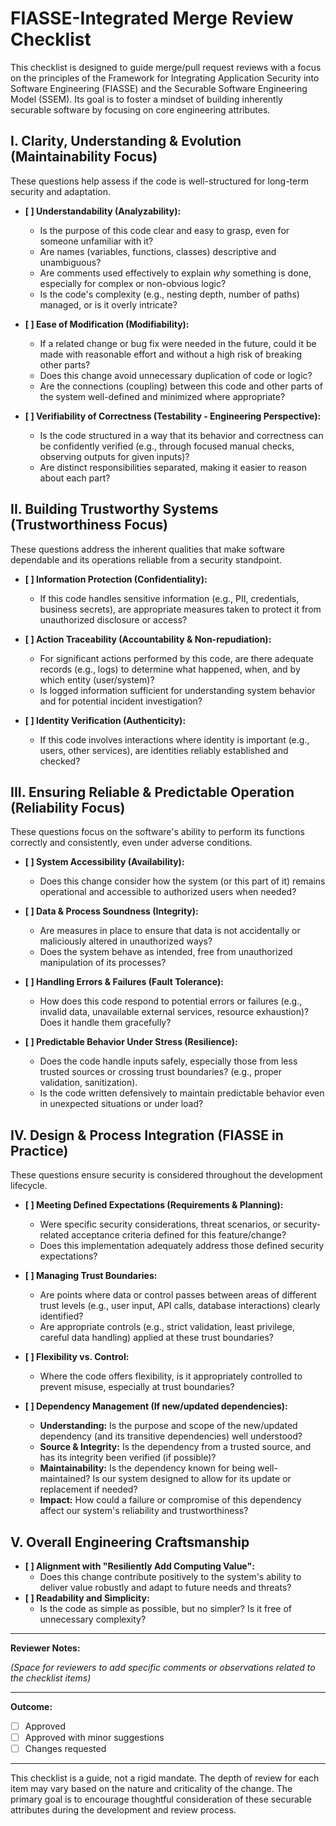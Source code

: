 # FIASSE-Integrated Merge Review Checklist

This checklist is designed to guide merge/pull request reviews with a focus on the principles of the Framework for Integrating Application Security into Software Engineering (FIASSE) and the Securable Software Engineering Model (SSEM). Its goal is to foster a mindset of building inherently securable software by focusing on core engineering attributes.

## I. Clarity, Understanding & Evolution (Maintainability Focus)

These questions help assess if the code is well-structured for long-term security and adaptation.

- **[ ] Understandability (Analyzability):**
  - Is the purpose of this code clear and easy to grasp, even for someone unfamiliar with it?
  - Are names (variables, functions, classes) descriptive and unambiguous?
  - Are comments used effectively to explain *why* something is done, especially for complex or non-obvious logic?
  - Is the code's complexity (e.g., nesting depth, number of paths) managed, or is it overly intricate?

- **[ ] Ease of Modification (Modifiability):**
  - If a related change or bug fix were needed in the future, could it be made with reasonable effort and without a high risk of breaking other parts?
  - Does this change avoid unnecessary duplication of code or logic?
  - Are the connections (coupling) between this code and other parts of the system well-defined and minimized where appropriate?

- **[ ] Verifiability of Correctness (Testability - Engineering Perspective):**
  - Is the code structured in a way that its behavior and correctness can be confidently verified (e.g., through focused manual checks, observing outputs for given inputs)?
  - Are distinct responsibilities separated, making it easier to reason about each part?

## II. Building Trustworthy Systems (Trustworthiness Focus)

These questions address the inherent qualities that make software dependable and its operations reliable from a security standpoint.

- **[ ] Information Protection (Confidentiality):**
  - If this code handles sensitive information (e.g., PII, credentials, business secrets), are appropriate measures taken to protect it from unauthorized disclosure or access?

- **[ ] Action Traceability (Accountability & Non-repudiation):**
  - For significant actions performed by this code, are there adequate records (e.g., logs) to determine what happened, when, and by which entity (user/system)?
  - Is logged information sufficient for understanding system behavior and for potential incident investigation?

- **[ ] Identity Verification (Authenticity):**
  - If this code involves interactions where identity is important (e.g., users, other services), are identities reliably established and checked?

## III. Ensuring Reliable & Predictable Operation (Reliability Focus)

These questions focus on the software's ability to perform its functions correctly and consistently, even under adverse conditions.

- **[ ] System Accessibility (Availability):**
  - Does this change consider how the system (or this part of it) remains operational and accessible to authorized users when needed?

- **[ ] Data & Process Soundness (Integrity):**
  - Are measures in place to ensure that data is not accidentally or maliciously altered in unauthorized ways?
  - Does the system behave as intended, free from unauthorized manipulation of its processes?

- **[ ] Handling Errors & Failures (Fault Tolerance):**
  - How does this code respond to potential errors or failures (e.g., invalid data, unavailable external services, resource exhaustion)? Does it handle them gracefully?

- **[ ] Predictable Behavior Under Stress (Resilience):**
  - Does the code handle inputs safely, especially those from less trusted sources or crossing trust boundaries? (e.g., proper validation, sanitization).
  - Is the code written defensively to maintain predictable behavior even in unexpected situations or under load?

## IV. Design & Process Integration (FIASSE in Practice)

These questions ensure security is considered throughout the development lifecycle.

- **[ ] Meeting Defined Expectations (Requirements & Planning):**
  - Were specific security considerations, threat scenarios, or security-related acceptance criteria defined for this feature/change?
  - Does this implementation adequately address those defined security expectations?

- **[ ] Managing Trust Boundaries:**
  - Are points where data or control passes between areas of different trust levels (e.g., user input, API calls, database interactions) clearly identified?
  - Are appropriate controls (e.g., strict validation, least privilege, careful data handling) applied at these trust boundaries?

- **[ ] Flexibility vs. Control:**
  - Where the code offers flexibility, is it appropriately controlled to prevent misuse, especially at trust boundaries?

- **[ ] Dependency Management (If new/updated dependencies):**
  - **Understanding:** Is the purpose and scope of the new/updated dependency (and its transitive dependencies) well understood?
  - **Source & Integrity:** Is the dependency from a trusted source, and has its integrity been verified (if possible)?
  - **Maintainability:** Is the dependency known for being well-maintained? Is our system designed to allow for its update or replacement if needed?
  - **Impact:** How could a failure or compromise of this dependency affect our system's reliability and trustworthiness?

## V. Overall Engineering Craftsmanship

- **[ ] Alignment with "Resiliently Add Computing Value":**
  - Does this change contribute positively to the system's ability to deliver value robustly and adapt to future needs and threats?
- **[ ] Readability and Simplicity:**
  - Is the code as simple as possible, but no simpler? Is it free of unnecessary complexity?

---

**Reviewer Notes:**

*(Space for reviewers to add specific comments or observations related to the checklist items)*

---

**Outcome:**

- [ ] Approved
- [ ] Approved with minor suggestions
- [ ] Changes requested

---

This checklist is a guide, not a rigid mandate. The depth of review for each item may vary based on the nature and criticality of the change. The primary goal is to encourage thoughtful consideration of these securable attributes during the development and review process.
